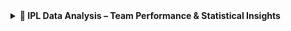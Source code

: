 <details>
  <summary><strong>🏏 IPL Data Analysis – Team Performance & Statistical Insights</strong></summary>

### 🧾 Project Overview  
This project dives deep into **Indian Premier League (IPL)** match data to analyze team performance, scoring patterns, and match trends across seasons. From basic comparisons to advanced statistical testing, I explored how different factors like home advantage or match type impact outcomes.

---

### 🛠️ Tools & Tech Stack  
- **Python (Jupyter Notebook)**  
- **Libraries**: `pandas`, `numpy`, `scipy`, `statsmodels`, `matplotlib`, `seaborn`, `plotly`

---

### 🔍 Data Processing & Feature Engineering  
- Cleaned match data (dates, types, missing values)  
- Engineered features like:
  - **Match period** (before/after 2018)
  - **Run rate** per 20 overs
  - **Match type**: League vs Playoff
  - **Home/Away flags**
  - **Season aggregations**

---

### 📊 Analysis & Statistical Techniques  

#### 🧪 Statistical Analysis:
- **Normality Tests**: Shapiro-Wilk, KDE, skewness/kurtosis  
- **Comparative Tests**: Mann-Whitney U, confidence intervals, effect size  
- **Regression**: Linear trends & performance predictions  
- **Bootstrap sampling** for robust estimates

#### 🧠 Key Analysis Areas:
- **Match Type**: League vs Playoff, Home vs Away  
- **Seasonal Trends**: Year-over-year run rates, scoring patterns  
- **Team Metrics**: Consistency, playoff history, home advantage  
- **Outcome Metrics**: Total runs, win/loss trends

---

### 📈 Visualizations  
- **Static**: Box plots, bar charts, violin plots, histograms, line plots  
- **Interactive**: Hover info, dynamic filters, multi-panel comparisons using `plotly`

---

### 📌 Key Findings  
- **Consistent Teams**: Some teams outperform regularly in playoffs  
- **Scoring Evolution**: Run rates have increased over seasons  
- **Venue Effects**: Performance changes by location  
- **Statistical Insight**: Most scoring data is **not normally distributed** – non-parametric methods worked better

---

### 🚀 Applications & Extensions  
- Useful for **team strategy planning**  
- Can be extended to:
  - **Player-level analytics**
  - **Predictive modeling**
  - **Live match data integration**

---

### 🧠 Project Learnings  
- Built a strong pipeline for data cleaning and feature creation  
- Applied rigorous statistical testing and visual validation  
- Gained deep insights into match structure and scoring behavior  
- Demonstrated how analytics can inform IPL strategies

---

### 💻 Technical Highlights  
- Used **modular code structure** for better readability  
- Combined **classical stats with visual storytelling**  
- Validated findings with **effect sizes, bootstrap resampling**, and confidence intervals  
- Managed messy real-world sports data effectively

---

### 👤 About Me  
**Dax Virani** — I built this project during my internship as part of a data analytics-focused task. It reflects both my interest in sports analytics and my growing skills in data science.  
GitHub: [@DaxVirani03](https://github.com/DaxVirani03)

</details>
